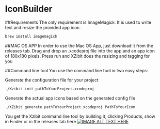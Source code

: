 # IconBuilder

##Requirements
The only requirement is ImageMagick. It is used to write text and resize the provided app icon.
```sh
brew install imagemagick
```

##MAC OS APP
In order to use the Mac OS App, just download it from the releases tab. Drag and drop an .xcodeproj file into the app and an app icon of 180x180 pixels. Press run and XZibit does the resizing and tagging for you

##Command line tool
You use the command line tool in two easy steps:

 Generate the configuration file for your project
```sh
./Xzibit init pathToYourProject.xcodeproj
```
 Generate the actual app icons based on the generated config file
```sh
./XZibit generate pathToYourProject.xcodeproj PathToYourIcon
```
You get the Xzibit command line tool by building it, clicking Products, show in Finder or in the releases tab here
[![IMAGE ALT TEXT HERE](http://img.youtube.com/vi/R9UZF-L7uMA/0.jpg)](http://www.youtube.com/watch?v=R9UZF-L7uMA)
